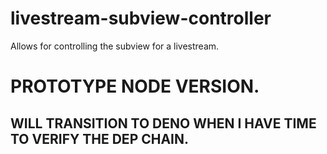 # livestream-subview-controller
Allows for controlling the subview for a livestream.

# PROTOTYPE NODE VERSION.
## WILL TRANSITION TO DENO WHEN I HAVE TIME TO VERIFY THE DEP CHAIN.